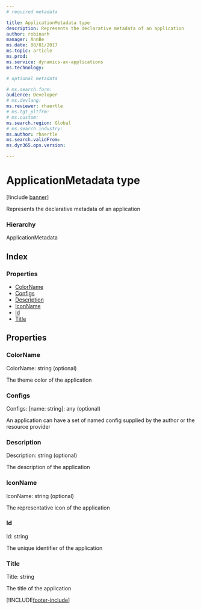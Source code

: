 ```yaml
---
# required metadata

title: ApplicationMetadata type
description: Represents the declarative metadata of an application
author: robinarh
manager: AnnBe
ms.date: 08/01/2017
ms.topic: article
ms.prod: 
ms.service: dynamics-ax-applications
ms.technology: 

# optional metadata

# ms.search.form:
audience: Developer
# ms.devlang: 
ms.reviewer: rhaertle
# ms.tgt_pltfrm: 
# ms.custom:
ms.search.region: Global
# ms.search.industry: 
ms.author: rhaertle
ms.search.validFrom:
ms.dyn365.ops.version:

---
```


# ApplicationMetadata type

[!include [banner](../../../../includes/banner.md)]

Represents the declarative metadata of an application

### Hierarchy

ApplicationMetadata <br>

## Index

### Properties

* [ColorName](services-application-iapplicationmetadata.md#colorname)
* [Configs](services-application-iapplicationmetadata.md#configs)
* [Description](services-application-iapplicationmetadata.md#description)
* [IconName](services-application-iapplicationmetadata.md#iconname)
* [Id](services-application-iapplicationmetadata.md#id)
* [Title](services-application-iapplicationmetadata.md#title)

## Properties

### ColorName

ColorName: string (optional) 

The theme color of the application


### Configs

Configs: [name: string]: any (optional) 

An application can have a set of named config supplied by the author or the resource provider


### Description

Description: string (optional) 

The description of the application


### IconName

IconName: string (optional) 

The representative icon of the application


### Id

Id: string

The unique identifier of the application


### Title

Title: string

The title of the application




[!INCLUDE[footer-include](../../../../../../includes/footer-banner.md)]